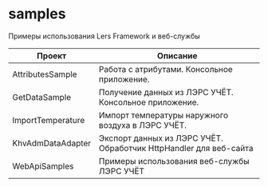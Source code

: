 # samples
Примеры использования Lers Framework  и веб-службы
  
|Проект|Описание|
|------|--------|
|AttributesSample	| Работа с атрибутами. Консольное приложение.  |
|GetDataSample		| Получение данных из ЛЭРС УЧЁТ. Консольное приложение.  |
|ImportTemperature	| Импорт температуры наружного воздуха в ЛЭРС УЧЁТ.  |
|KhvAdmDataAdapter	| Экспорт данных из ЛЭРС УЧЁТ. Обработчик HttpHandler для веб-сайта  |
|WebApiSamples		| Примеры использования веб-службы ЛЭРС УЧЁТ  |
